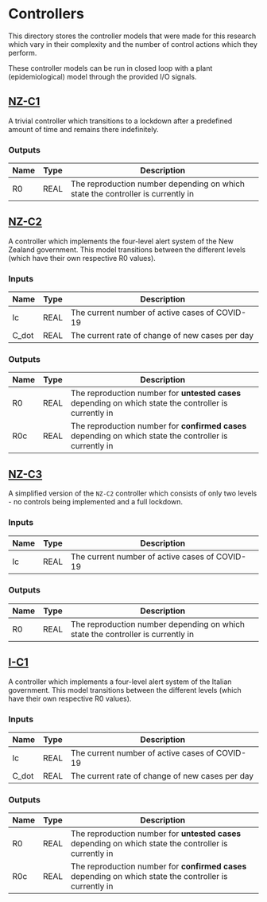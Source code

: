 # Controllers

This directory stores the controller models that were made for this research which vary in their complexity and the number of control actions which they perform.

These controller models can be run in closed loop with a plant (epidemiological) model through the provided I/O signals.

## [NZ-C1](nz-c1.yaml)

A trivial controller which transitions to a lockdown after a predefined amount of time and remains there indefinitely.

### Outputs
| Name | Type | Description |
|---|---|---|
| R0 | REAL | The reproduction number depending on which state the controller is currently in |

## [NZ-C2](nz-c2.yaml)

A controller which implements the four-level alert system of the New Zealand government.
This model transitions between the different levels (which have their own respective R0 values).

### Inputs
| Name | Type | Description |
|---|---|---|
| Ic | REAL | The current number of active cases of COVID-19 |
| C_dot | REAL | The current rate of change of new cases per day |

### Outputs
| Name | Type | Description |
|---|---|---|
| R0 | REAL | The reproduction number for **untested cases** depending on which state the controller is currently in |
| R0c | REAL | The reproduction number for **confirmed cases** depending on which state the controller is currently in |

## [NZ-C3](nz-c3.yaml)

A simplified version of the `NZ-C2` controller which consists of only two levels - no controls being implemented and a full lockdown.

### Inputs
| Name | Type | Description |
|---|---|---|
| Ic | REAL | The current number of active cases of COVID-19 |

### Outputs
| Name | Type | Description |
|---|---|---|
| R0 | REAL | The reproduction number depending on which state the controller is currently in |

## [I-C1](i-c1.yaml)

A controller which implements a four-level alert system of the Italian government.
This model transitions between the different levels (which have their own respective R0 values).

### Inputs
| Name | Type | Description |
|---|---|---|
| Ic | REAL | The current number of active cases of COVID-19 |
| C_dot | REAL | The current rate of change of new cases per day |

### Outputs
| Name | Type | Description |
|---|---|---|
| R0 | REAL | The reproduction number for **untested cases** depending on which state the controller is currently in |
| R0c | REAL | The reproduction number for **confirmed cases** depending on which state the controller is currently in |
